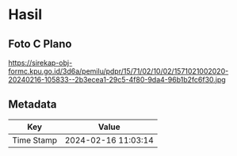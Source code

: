 # Hasil

## Foto C Plano

https://sirekap-obj-formc.kpu.go.id/3d6a/pemilu/pdpr/15/71/02/10/02/1571021002020-20240216-105833--2b3ecea1-29c5-4f80-9da4-96b1b2fc6f30.jpg


## Metadata

| Key        | Value               |
| ---------- | ------------------- |
| Time Stamp | 2024-02-16 11:03:14 |



